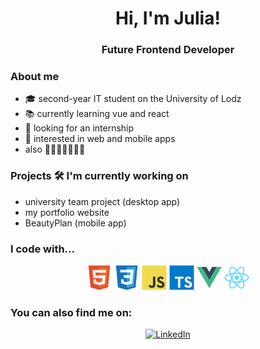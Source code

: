 <h1 align="center">Hi, I'm Julia!</h1>
<h3 align="center">Future Frontend Developer</h3>

### About me
- 🎓 second-year IT student on the University of Lodz
- 📚 currently learning vue and react
- 🔎 looking for an internship
- 👀 interested in web and mobile apps
- also 🤍🏊🏼‍♀️🏇🏼🥊

### Projects 🛠️ I'm currently working on
- university team project (desktop app)
- my portfolio website
- BeautyPlan (mobile app)

### I code with...

<p align="center">
  <img src="https://raw.githubusercontent.com/devicons/devicon/master/icons/html5/html5-original.svg" alt="HTML" width="40" height="40"/>
  <img src="https://raw.githubusercontent.com/devicons/devicon/master/icons/css3/css3-original.svg" alt="CSS" width="40" height="40"/>
  <img src="https://raw.githubusercontent.com/devicons/devicon/master/icons/javascript/javascript-original.svg" alt="JavaScript" width="40" height="40"/>
  <img src="https://raw.githubusercontent.com/devicons/devicon/master/icons/typescript/typescript-original.svg" alt="TypeScript" width="40" height="40"/>
  <img src="https://raw.githubusercontent.com/devicons/devicon/master/icons/vuejs/vuejs-original.svg" alt="Vue" width="40" height="40"/>
  <img src="https://raw.githubusercontent.com/devicons/devicon/master/icons/react/react-original.svg" alt="React" width="40" height="40"/>
<!--   <img src="https://raw.githubusercontent.com/devicons/devicon/master/icons/angularjs/angularjs-original.svg" alt="Angular" width="40" height="40"/> -->
<!--   <img src="https://raw.githubusercontent.com/devicons/devicon/master/icons/java/java-original.svg" alt="Java" width="40" height="40"/> -->
<!--   <img src="https://raw.githubusercontent.com/devicons/devicon/master/icons/postgresql/postgresql-original.svg" alt="SQL" width="40" height="40"/> -->
</p>

### You can also find me on:

<p align="center">
  <a href="https://www.linkedin.com/in/juliamiko/" target="_blank">
    <img src="https://cdn.jsdelivr.net/gh/devicons/devicon/icons/linkedin/linkedin-original.svg" alt="LinkedIn" width="40" height="40"/>
  </a>
</p>

